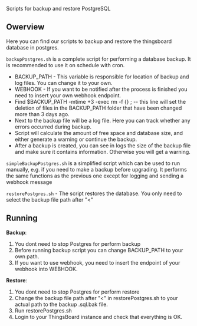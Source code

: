 Scripts for backup and restore PostgreSQL


## Owerview

Here you can find our scripts to backup and restore the thingsboard database in postgres. 

`backupPostgres.sh` is a complete script for performing a database backup. It is recommended to use it on schedule with cron. 

- BACKUP_PATH - This variable is responsible for location of backup and log files. You can change it to your own.
- WEBHOOK - If you want to be notified after the process is finished you need to insert your own webhook endpoint.
- Find $BACKUP_PATH -mtime +3 -exec rm -f {} \; -- this line will set the deletion of files in the BACKUP_PATH folder that have been changed more than 3 days ago. 
- Next to the backup file will be a log file. Here you can track whether any errors occurred during backup.
- Script will calculate the amount of free space and database size, and either generate a warning or continue the backup.
- After a backup is created, you can see in logs the size of the backup file and make sure it contains information. Otherwise you will get a warning.

`simpleBackupPostgres.sh` is a simplified script which can be used to run manually, e.g. if you need to make a backup before upgrading. It performs the same functions as the previous one except for logging and sending a webhook message 

`restorePostgres.sh` - The script restores the database. You only need to select the backup file path after "<"

## Running

 **Backup**:                                                
1. You dont need to stop Postgres for perform backup
2. Before running backup script you can change BACKUP_PATH to your own path.
3. If you want to use webhook, you need to insert the endpoint of your webhook into WEBHOOK.

 **Restore**:
1. You dont need to stop Postgres for perform restore
2. Change the backup file path after "<" in restorePostgres.sh to your actual path to the backup .sql.bak file.
3. Run restorePostgres.sh
4. Login to your ThingsBoard instance and check that everything is OK.